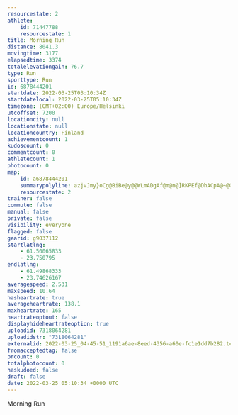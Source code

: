 ```yaml
---
resourcestate: 2
athlete:
    id: 71447788
    resourcestate: 1
title: Morning Run
distance: 8041.3
movingtime: 3177
elapsedtime: 3374
totalelevationgain: 76.7
type: Run
sporttype: Run
id: 6878444201
startdate: 2022-03-25T03:10:34Z
startdatelocal: 2022-03-25T05:10:34Z
timezone: (GMT+02:00) Europe/Helsinki
utcoffset: 7200
locationcity: null
locationstate: null
locationcountry: Finland
achievementcount: 1
kudoscount: 0
commentcount: 0
athletecount: 1
photocount: 0
map:
    id: a6878444201
    summarypolyline: azjvJmy}oCg@BiBe@y@@WLmADgAf@m@n@]RKPEf@DhACpA@~@Gv@c@lCmAdBSS_@uAi@sAk@kBKQSKMk@]{@I_@k@iBC[FcAAk@g@sBYwBEGUEVDAS]kCm@aDUeBoAqHM[_@m@Ys@UaAU_@_@a@GLi@e@[g@m@cBGg@Sc@Im@]c@Mi@C[FuCIq@?g@CUC}@?_DH_@JcCHw@DaB^cCBsAAeAa@mFEkBPsCBqAQkDAoHMeCCyAR_BBo@W_CEuARcE?g@b@sALyALeGCeBBYRm@BUAYHkE?aALqAh@wCGk@JcA@cBHm@AyBQgAGqAD_E\oDR{@BkAFi@UaACg@@[m@aBAm@Pi@R@LPXp@JNTDn@U|AGTQ|A_@`@_@Vg@DUHKj@XtAADP?bBBXRHl@ATHHXDlBB`@If@BJ|@`@p@LLVNjDnAV^Yt@JHKhAJb@RXQnAL?a@FKJD^fA\bB`@n@n@LLJ\BLNT?dAX@K`@Xb@vABf@Ar@LpB\lAFdAnAp@z@v@D@HMF@?GNEEjABl@ExBJ\Ab@F`ACb@@|AJ|@DKn@l@NC\JxA|Ah@Lh@Qh@j@n@DJ_@@k@CqAHw@_@MIQVgBFM\H?KJMFUJO^QN?RSj@XEDJZDd@Xf@AV^^X~DCrAGlADbBKz@OtDUnDBNXl@Fn@DnDAzCHfCEdA^FRITY`@G\Wx@?LKLWLI`@C\v@\h@H\Jx@JPFd@L^LJXMEXHOFJVvAV^ZPZb@`@dAGXLNFf@[jAFn@@z@InBJ`CDnELpBAt@B|@F`@NzCENg@J_@VeAhCg@l@S?[g@OCsAv@cCdA{Al@UIk@k@i@Ye@C}@Hg@NeAIIb@KFi@Gk@^WBy@Gc@`@Y@a@Ny@?m@MOPYDQRi@RmDYQNy@Jc@Xe@QWUo@LWGAh@CJe@NUUMB_@^Ud@c@^WFKVU@CP]PEPKJRfABj@A^DTAP[|@EzANjABlALh@?hBH~BEZCzALd@?~@R^CTBbAZj@?bAHv@Np@Fl@C`DJNd@KLGHQVKf@JXK\Bn@i@GQEJBP`@fANlA?ZTn@?TGRA\F^Ev@JhBBEIa@JOb@NDABI^DHQ^EF[XWJAPvAR`@G\Ff@RV?LXz@GpCOnC
    resourcestate: 2
trainer: false
commute: false
manual: false
private: false
visibility: everyone
flagged: false
gearid: g9037112
startlatlng:
    - 61.50065833
    - 23.750795
endlatlng:
    - 61.49868333
    - 23.74626167
averagespeed: 2.531
maxspeed: 10.64
hasheartrate: true
averageheartrate: 138.1
maxheartrate: 165
heartrateoptout: false
displayhideheartrateoption: true
uploadid: 7318064281
uploadidstr: "7318064281"
externalid: 2022-03-25_04-45-51_1191a6ae-8eed-4356-a60e-fc1e1dd7b282.tcx
fromacceptedtag: false
prcount: 0
totalphotocount: 0
haskudoed: false
draft: false
date: 2022-03-25 05:10:34 +0000 UTC
---
```

Morning Run